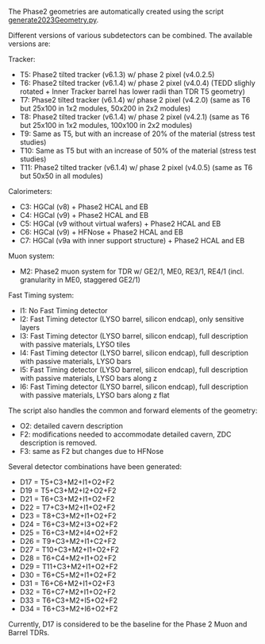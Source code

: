 The Phase2 geometries are automatically created using the script [generate2023Geometry.py](./scripts/generate2023Geometry.py).

Different versions of various subdetectors can be combined. The available versions are:

Tracker:
* T5: Phase2 tilted tracker (v6.1.3) w/ phase 2 pixel (v4.0.2.5) 
* T6: Phase2 tilted tracker (v6.1.4) w/ phase 2 pixel (v4.0.4) (TEDD slighly rotated + Inner Tracker barrel has lower radii than TDR T5 geometry)
* T7: Phase2 tilted tracker (v6.1.4) w/ phase 2 pixel (v4.2.0) (same as T6 but 25x100 in 1x2 modules, 50x200 in 2x2 modules)
* T8: Phase2 tilted tracker (v6.1.4) w/ phase 2 pixel (v4.2.1) (same as T6 but 25x100 in 1x2 modules, 100x100 in 2x2 modules)
* T9: Same as T5, but with an increase of 20% of the material (stress test studies)
* T10: Same as T5 but with an increase of 50% of the material (stress test studies) 
* T11: Phase2 tilted tracker (v6.1.4) w/ phase 2 pixel (v4.0.5) (same as T6 but 50x50 in all modules)

Calorimeters:
* C3: HGCal (v8) + Phase2 HCAL and EB
* C4: HGCal (v9) + Phase2 HCAL and EB
* C5: HGCal (v9 without virtual wafers) + Phase2 HCAL and EB
* C6: HGCal (v9) + HFNose + Phase2 HCAL and EB
* C7: HGCal (v9a with inner support structure) + Phase2 HCAL and EB

Muon system:
* M2: Phase2 muon system for TDR w/ GE2/1, ME0, RE3/1, RE4/1 (incl. granularity in ME0, staggered GE2/1)

Fast Timing system:
* I1: No Fast Timing detector
* I2: Fast Timing detector (LYSO barrel, silicon endcap), only sensitive layers
* I3: Fast Timing detector (LYSO barrel, silicon endcap), full description with passive materials, LYSO tiles
* I4: Fast Timing detector (LYSO barrel, silicon endcap), full description with passive materials, LYSO bars
* I5: Fast Timing detector (LYSO barrel, silicon endcap), full description with passive materials, LYSO bars along z
* I6: Fast Timing detector (LYSO barrel, silicon endcap), full description with passive materials, LYSO bars along z flat

The script also handles the common and forward elements of the geometry:
* O2: detailed cavern description
* F2: modifications needed to accommodate detailed cavern, ZDC description is removed.
* F3: same as F2 but changes due to HFNose

Several detector combinations have been generated:
* D17 = T5+C3+M2+I1+O2+F2 
* D19 = T5+C3+M2+I2+O2+F2 
* D21 = T6+C3+M2+I1+O2+F2 
* D22 = T7+C3+M2+I1+O2+F2 
* D23 = T8+C3+M2+I1+O2+F2 
* D24 = T6+C3+M2+I3+O2+F2 
* D25 = T6+C3+M2+I4+O2+F2 
* D26 = T9+C3+M2+I1+C2+F2
* D27 = T10+C3+M2+I1+O2+F2
* D28 = T6+C4+M2+I1+O2+F2
* D29 = T11+C3+M2+I1+O2+F2 
* D30 = T6+C5+M2+I1+O2+F2
* D31 = T6+C6+M2+I1+O2+F3
* D32 = T6+C7+M2+I1+O2+F2
* D33 = T6+C3+M2+I5+O2+F2 
* D34 = T6+C3+M2+I6+O2+F2 

Currently, D17 is considered to be the baseline for the Phase 2 Muon and Barrel TDRs.
